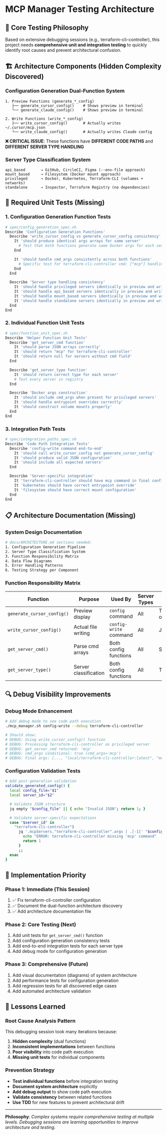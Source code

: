 # MCP Manager Testing Architecture

## 🎯 **Core Testing Philosophy**

Based on extensive debugging sessions (e.g., terraform-cli-controller), this project needs **comprehensive unit and integration testing** to quickly identify root causes and prevent architectural confusion.

## 🏗️ **Architecture Components (Hidden Complexity Discovered)**

### **Configuration Generation Dual-Function System**
```
1. Preview Functions (generate_*_config)
   ├── generate_cursor_config()    # Shows preview in terminal
   └── generate_claude_config()    # Shows preview in terminal

2. Write Functions (write_*_config)
   ├── write_cursor_config()       # Actually writes ~/.cursor/mcp.json
   └── write_claude_config()       # Actually writes Claude config
```

**❌ CRITICAL ISSUE**: These functions have **DIFFERENT CODE PATHS** and **DIFFERENT SERVER TYPE HANDLING**

### **Server Type Classification System**
```
api_based       → GitHub, CircleCI, Figma (--env-file approach)
mount_based     → Filesystem (Docker mount approach)
privileged      → Docker, Kubernetes, Terraform-CLI (volumes + networks)
standalone      → Inspector, Terraform Registry (no dependencies)
```

## 🧪 **Required Unit Tests (Missing)**

### **1. Configuration Generation Function Tests**
```bash
# spec/config_generation_spec.sh
Describe 'Configuration Generation Functions'
  Describe 'write_cursor_config vs generate_cursor_config consistency'
    It 'should produce identical args arrays for same server'
      # Test that both functions generate same Docker args for each server type
    End

    It 'should handle cmd_args consistently across both functions'
      # Specific test for terraform-cli-controller cmd: ["mcp"] handling
    End
  End

  Describe 'Server type handling consistency'
    It 'should handle privileged servers identically in preview and write functions'
    It 'should handle api_based servers identically in preview and write functions'
    It 'should handle mount_based servers identically in preview and write functions'
    It 'should handle standalone servers identically in preview and write functions'
  End
End
```

### **2. Individual Function Unit Tests**
```bash
# spec/function_unit_spec.sh
Describe 'Helper Function Unit Tests'
  Describe 'get_server_cmd function'
    It 'should parse JSON arrays correctly'
    It 'should return "mcp" for terraform-cli-controller'
    It 'should return null for servers without cmd field'
  End

  Describe 'get_server_type function'
    It 'should return correct type for each server'
    # Test every server in registry
  End

  Describe 'Docker args construction'
    It 'should include cmd_args when present for privileged servers'
    It 'should handle entrypoint overrides correctly'
    It 'should construct volume mounts properly'
  End
End
```

### **3. Integration Path Tests**
```bash
# spec/integration_paths_spec.sh
Describe 'Code Path Integration Tests'
  Describe 'config-write command end-to-end'
    It 'should call write_cursor_config not generate_cursor_config'
    It 'should produce valid JSON configuration'
    It 'should include all expected servers'
  End

  Describe 'Server-specific integration'
    It 'terraform-cli-controller should have mcp command in final config'
    It 'kubernetes should have correct entrypoint override'
    It 'filesystem should have correct mount configuration'
  End
End
```

## 📋 **Architecture Documentation (Missing)**

### **System Design Documentation**
```bash
# docs/ARCHITECTURE.md sections needed:
1. Configuration Generation Pipeline
2. Server Type Classification System
3. Function Responsibility Matrix
4. Data Flow Diagrams
5. Error Handling Patterns
6. Testing Strategy per Component
```

### **Function Responsibility Matrix**
| Function | Purpose | Used By | Server Types | Output |
|----------|---------|---------|--------------|--------|
| `generate_cursor_config()` | Preview display | `config` command | All | Terminal output |
| `write_cursor_config()` | Actual file writing | `config-write` command | All | JSON file |
| `get_server_cmd()` | Parse cmd arrays | Both config functions | All | String/array |
| `get_server_type()` | Server classification | Both config functions | All | Type string |

## 🔍 **Debug Visibility Improvements**

### **Debug Mode Enhancement**
```bash
# Add debug mode to see code path execution
./mcp_manager.sh config-write --debug terraform-cli-controller

# Should show:
# DEBUG: Using write_cursor_config() function
# DEBUG: Processing terraform-cli-controller as privileged server
# DEBUG: get_server_cmd returned: 'mcp'
# DEBUG: cmd_args conditional: true (cmd_args='mcp')
# DEBUG: Final args: [..., "local/terraform-cli-controller:latest", "mcp"]
```

### **Configuration Validation Tests**
```bash
# Add post-generation validation
validate_generated_config() {
  local config_file="$1"
  local server_id="$2"

  # Validate JSON structure
  jq empty "$config_file" || { echo "Invalid JSON"; return 1; }

  # Validate server-specific expectations
  case "$server_id" in
    "terraform-cli-controller")
      jq '.mcpServers."terraform-cli-controller".args | .[-1]' "$config_file" | grep -q "mcp" || {
        echo "ERROR: terraform-cli-controller missing 'mcp' command"
        return 1
      }
      ;;
  esac
}
```

## 🚀 **Implementation Priority**

### **Phase 1: Immediate (This Session)**
1. ✅ Fix terraform-cli-controller configuration
2. ✅ Document the dual-function architecture discovery
3. ✅ Add architecture documentation file

### **Phase 2: Core Testing (Next)**
1. Add unit tests for `get_server_cmd()` function
2. Add configuration generation consistency tests
3. Add end-to-end integration tests for each server type
4. Add debug mode for configuration generation

### **Phase 3: Comprehensive (Future)**
1. Add visual documentation (diagrams) of system architecture
2. Add performance tests for configuration generation
3. Add regression tests for all discovered edge cases
4. Add automated architecture validation

## 📖 **Lessons Learned**

### **Root Cause Analysis Pattern**
This debugging session took many iterations because:
1. **Hidden complexity** (dual functions)
2. **Inconsistent implementations** between functions
3. **Poor visibility** into code path execution
4. **Missing unit tests** for individual components

### **Prevention Strategy**
- **Test individual functions** before integration testing
- **Document system architecture** explicitly
- **Add debug output** to show code path execution
- **Validate consistency** between related functions
- **Use TDD** for new features to prevent architectural drift

---

**Philosophy**: *Complex systems require comprehensive testing at multiple levels. Debugging sessions are learning opportunities to improve architecture and testing.*
